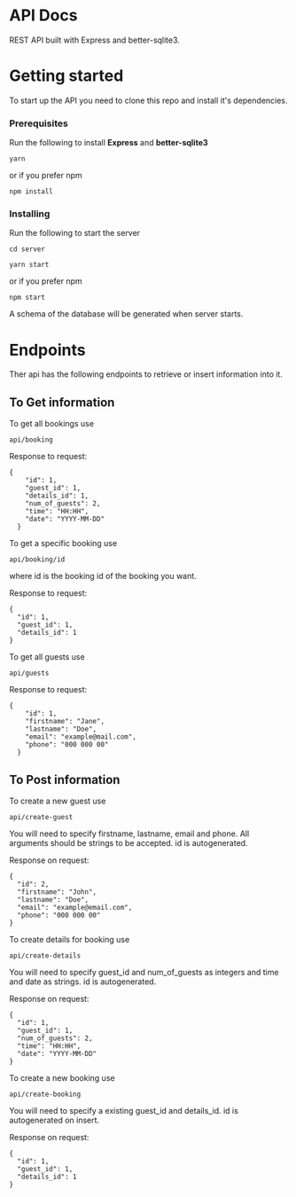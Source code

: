 # API Docs

REST API built with Express and better-sqlite3.

# Getting started

To start up the API you need to clone this repo and install it's dependencies.

### Prerequisites

Run the following to install **Express** and **better-sqlite3**

```
yarn
```

or if you prefer npm

```
npm install
```

### Installing

Run the following to start the server

```
cd server
```

```
yarn start
```

or if you prefer npm

```
npm start
```

A schema of the database will be generated when server starts.

# Endpoints

Ther api has the following endpoints to retrieve or insert information into it.

## To Get information

To get all bookings use

```
api/booking
```

Response to request:

```
{
    "id": 1,
    "guest_id": 1,
    "details_id": 1,
    "num_of_guests": 2,
    "time": "HH:HH",
    "date": "YYYY-MM-DD"
  }
```

To get a specific booking use

```
api/booking/id
```

where id is the booking id of the booking you want.

Response to request:

```
{
  "id": 1,
  "guest_id": 1,
  "details_id": 1
}
```

To get all guests use

```
api/guests
```

Response to request:

```
{
    "id": 1,
    "firstname": "Jane",
    "lastname": "Doe",
    "email": "example@mail.com",
    "phone": "000 000 00"
  }
```

## To Post information

To create a new guest use

```
api/create-guest
```

You will need to specify firstname, lastname, email and phone. All arguments should be strings to be accepted. id is autogenerated.

Response on request:

```
{
  "id": 2,
  "firstname": "John",
  "lastname": "Doe",
  "email": "example@email.com",
  "phone": "000 000 00"
}
```

To create details for booking use

```
api/create-details
```

You will need to specify guest_id and num_of_guests as integers and time and date as strings. id is autogenerated.

Response on request:

```
{
  "id": 1,
  "guest_id": 1,
  "num_of_guests": 2,
  "time": "HH:HH",
  "date": "YYYY-MM-DD"
}
```

To create a new booking use

```
api/create-booking
```

You will need to specify a existing guest_id and details_id. id is autogenerated on insert.

Response on request:

```
{
  "id": 1,
  "guest_id": 1,
  "details_id": 1
}
```
